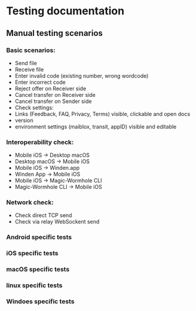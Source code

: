 # Testing documentation

## Manual testing scenarios

### Basic scenarios:
 - Send file
 - Receive file
 - Enter invalid code (existing number, wrong wordcode)
 - Enter incorrect code
 - Reject offer on Receiver side
 - Cancel transfer on Receiver side
 - Cancel transfer on Sender side
 - Check settings:
  - Links (Feedback, FAQ, Privacy, Terms) visible, clickable and open docs
  - version
  - environment settings (maiblox, transit, appID) visible and editable


### Interoperability check:
 - Mobile iOS -> Desktop macOS
 - Desktop macOS -> Mobile iOS
 - Mobile iOS -> Winden.app
 - Winden App -> Mobile iOS
 - Mobile iOS -> Magic-Wormhole CLI
 - Magic-Wormhole CLI -> Mobile iOS

### Network check:
 - Check direct TCP send
 - Check via relay WebSockent send


### Android specific tests

### iOS specific tests

### macOS specific tests

### linux specific tests

### Windoes specific tests